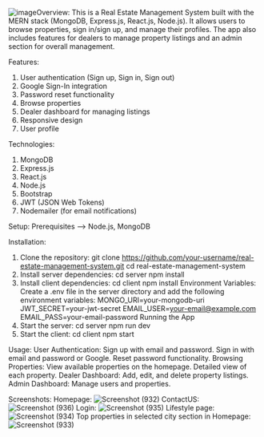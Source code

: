 ![image](https://github.com/user-attachments/assets/229abd2c-c81e-4356-9ed1-3b5b6f6506ce)Overview:
This is a Real Estate Management System built with the MERN stack (MongoDB, Express.js, React.js, Node.js). It allows users to browse properties, sign in/sign up, and manage their profiles. The app also includes features for dealers to manage property listings and an admin section for overall management.

Features:
  1. User authentication (Sign up, Sign in, Sign out)
  2. Google Sign-In integration
  3. Password reset functionality
  4. Browse properties
  5. Dealer dashboard for managing listings
  6. Responsive design
  7. User profile

Technologies:
  1. MongoDB
  2. Express.js
  3. React.js
  4. Node.js
  5. Bootstrap
  6. JWT (JSON Web Tokens)
  7. Nodemailer (for email notifications)
   
Setup:
Prerequisites --> Node.js, MongoDB

Installation:
1. Clone the repository:
   git clone https://github.com/your-username/real-estate-management-system.git
   cd real-estate-management-system
2. Install server dependencies:
  cd server
  npm install
3. Install client dependencies:
  cd client
  npm install
Environment Variables:
  Create a .env file in the server directory and add the following environment variables:
  MONGO_URI=your-mongodb-uri
  JWT_SECRET=your-jwt-secret
  EMAIL_USER=your-email@example.com
  EMAIL_PASS=your-email-password
Running the App
1. Start the server:
  cd server
  npm run dev
2. Start the client:
  cd client
  npm start

Usage:
User Authentication:
  Sign up with email and password.
  Sign in with email and password or Google.
  Reset password functionality.
Browsing Properties:
  View available properties on the homepage.
  Detailed view of each property.
Dealer Dashboard:
  Add, edit, and delete property listings.
Admin Dashboard:
  Manage users and properties.

Screenshots:
Homepage:
![Screenshot (932)](https://github.com/user-attachments/assets/b76d5aeb-6115-40f0-9509-4cb499ac3acf)
ContactUS:
![Screenshot (936)](https://github.com/user-attachments/assets/4570e66c-ff46-47ae-b520-db5b951be31d)
Login:
![Screenshot (935)](https://github.com/user-attachments/assets/1c28c3f9-009c-4f51-95bf-c94dd2846e4c)
Lifestyle page:
![Screenshot (934)](https://github.com/user-attachments/assets/19e16692-edb4-4ac0-ae05-209cff207c51)
Top properties in selected city section in Homepage:
![Screenshot (933)](https://github.com/user-attachments/assets/c02ec73d-0292-40a2-a2c4-506710dd3bef)
